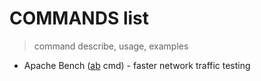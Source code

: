 # COMMANDS list

> command describe, usage, examples

* Apache Bench ([ab][ab_cmd] cmd) - faster network traffic testing

[ab_cmd]:<./ab/apache-bench-ab.md>

